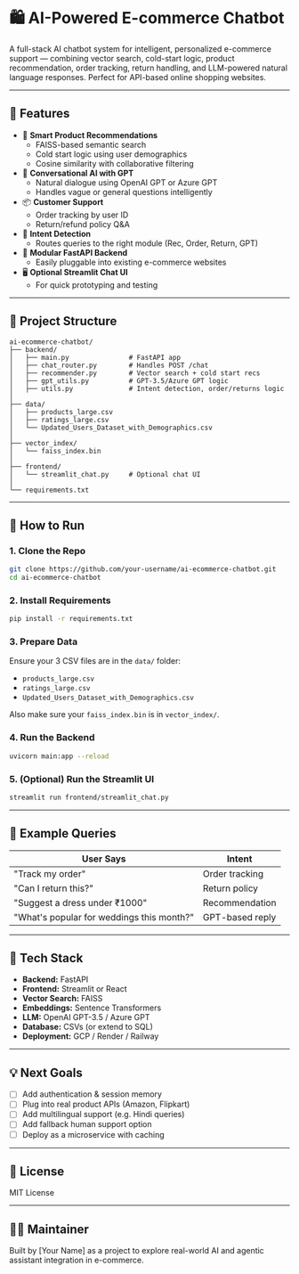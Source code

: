 
# 🛍️ AI-Powered E-commerce Chatbot

A full-stack AI chatbot system for intelligent, personalized e-commerce support — combining vector search, cold-start logic, product recommendation, order tracking, return handling, and LLM-powered natural language responses. Perfect for API-based online shopping websites.

---

## 🌟 Features

- 🔎 **Smart Product Recommendations**
  - FAISS-based semantic search
  - Cold start logic using user demographics
  - Cosine similarity with collaborative filtering
- 💬 **Conversational AI with GPT**
  - Natural dialogue using OpenAI GPT or Azure GPT
  - Handles vague or general questions intelligently
- 📦 **Customer Support**
  - Order tracking by user ID
  - Return/refund policy Q&A
- 🧠 **Intent Detection**
  - Routes queries to the right module (Rec, Order, Return, GPT)
- 🧰 **Modular FastAPI Backend**
  - Easily pluggable into existing e-commerce websites
- 🖥️ **Optional Streamlit Chat UI**
  - For quick prototyping and testing

---

## 🧱 Project Structure

```
ai-ecommerce-chatbot/
├── backend/
│   ├── main.py               # FastAPI app
│   ├── chat_router.py        # Handles POST /chat
│   ├── recommender.py        # Vector search + cold start recs
│   ├── gpt_utils.py          # GPT-3.5/Azure GPT logic
│   ├── utils.py              # Intent detection, order/returns logic
│
├── data/
│   ├── products_large.csv
│   ├── ratings_large.csv
│   └── Updated_Users_Dataset_with_Demographics.csv
│
├── vector_index/
│   └── faiss_index.bin
│
├── frontend/
│   └── streamlit_chat.py     # Optional chat UI
│
└── requirements.txt
```

---

## 🚀 How to Run

### 1. Clone the Repo

```bash
git clone https://github.com/your-username/ai-ecommerce-chatbot.git
cd ai-ecommerce-chatbot
```

### 2. Install Requirements

```bash
pip install -r requirements.txt
```

### 3. Prepare Data

Ensure your 3 CSV files are in the `data/` folder:

- `products_large.csv`
- `ratings_large.csv`
- `Updated_Users_Dataset_with_Demographics.csv`

Also make sure your `faiss_index.bin` is in `vector_index/`.

### 4. Run the Backend

```bash
uvicorn main:app --reload
```

### 5. (Optional) Run the Streamlit UI

```bash
streamlit run frontend/streamlit_chat.py
```

---

## 🧠 Example Queries

| User Says                                  | Intent            |
|-------------------------------------------|-------------------|
| "Track my order"                           | Order tracking    |
| "Can I return this?"                       | Return policy     |
| "Suggest a dress under ₹1000"              | Recommendation    |
| "What's popular for weddings this month?"  | GPT-based reply   |

---

## 🧠 Tech Stack

- **Backend:** FastAPI
- **Frontend:** Streamlit or React
- **Vector Search:** FAISS
- **Embeddings:** Sentence Transformers
- **LLM:** OpenAI GPT-3.5 / Azure GPT
- **Database:** CSVs (or extend to SQL)
- **Deployment:** GCP / Render / Railway

---

## 💡 Next Goals

- [ ] Add authentication & session memory
- [ ] Plug into real product APIs (Amazon, Flipkart)
- [ ] Add multilingual support (e.g. Hindi queries)
- [ ] Add fallback human support option
- [ ] Deploy as a microservice with caching

---

## 🧾 License

MIT License

---

## 🙋‍♂️ Maintainer

Built by [Your Name] as a project to explore real-world AI and agentic assistant integration in e-commerce.


